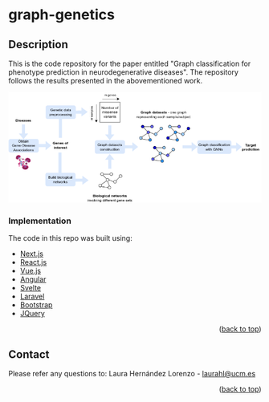 # graph-genetics
<div id="top"></div>

## Description

This is the code repository for the paper entitled "Graph classification for phenotype prediction in neurodegenerative diseases". The repository follows the results presented in the abovementioned work. 

![Image](figure1.png)

### Implementation

The code in this repo was built using:

* [Next.js](https://nextjs.org/)
* [React.js](https://reactjs.org/)
* [Vue.js](https://vuejs.org/)
* [Angular](https://angular.io/)
* [Svelte](https://svelte.dev/)
* [Laravel](https://laravel.com)
* [Bootstrap](https://getbootstrap.com)
* [JQuery](https://jquery.com)

<p align="right">(<a href="#top">back to top</a>)</p>

## Contact
Please refer any questions to:
Laura Hernández Lorenzo - laurahl@ucm.es

<p align="right">(<a href="#top">back to top</a>)</p>
